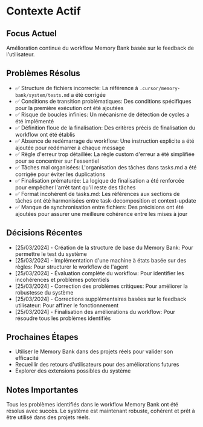# Contexte Actif

## Focus Actuel
Amélioration continue du workflow Memory Bank basée sur le feedback de l'utilisateur.

## Problèmes Résolus
- ✅ Structure de fichiers incorrecte: La référence à `.cursor/memory-bank/system/tests.md` a été corrigée
- ✅ Conditions de transition problématiques: Des conditions spécifiques pour la première exécution ont été ajoutées
- ✅ Risque de boucles infinies: Un mécanisme de détection de cycles a été implémenté
- ✅ Définition floue de la finalisation: Des critères précis de finalisation du workflow ont été établis
- ✅ Absence de redémarrage du workflow: Une instruction explicite a été ajoutée pour redémarrer à chaque message
- ✅ Règle d'erreur trop détaillée: La règle custom d'erreur a été simplifiée pour se concentrer sur l'essentiel
- ✅ Tâches mal organisées: L'organisation des tâches dans tasks.md a été corrigée pour éviter les duplications
- ✅ Finalisation prématurée: La logique de finalisation a été renforcée pour empêcher l'arrêt tant qu'il reste des tâches
- ✅ Format incohérent de tasks.md: Les références aux sections de tâches ont été harmonisées entre task-decomposition et context-update
- ✅ Manque de synchronisation entre fichiers: Des précisions ont été ajoutées pour assurer une meilleure cohérence entre les mises à jour

## Décisions Récentes
- [25/03/2024] - Création de la structure de base du Memory Bank: Pour permettre le test du système
- [25/03/2024] - Implémentation d'une machine à états basée sur des règles: Pour structurer le workflow de l'agent
- [25/03/2024] - Évaluation complète du workflow: Pour identifier les incohérences et problèmes potentiels
- [25/03/2024] - Correction des problèmes critiques: Pour améliorer la robustesse du système
- [25/03/2024] - Corrections supplémentaires basées sur le feedback utilisateur: Pour affiner le fonctionnement
- [25/03/2024] - Finalisation des améliorations du workflow: Pour résoudre tous les problèmes identifiés

## Prochaines Étapes
- Utiliser le Memory Bank dans des projets réels pour valider son efficacité
- Recueillir des retours d'utilisateurs pour des améliorations futures
- Explorer des extensions possibles du système

## Notes Importantes
Tous les problèmes identifiés dans le workflow Memory Bank ont été résolus avec succès. Le système est maintenant robuste, cohérent et prêt à être utilisé dans des projets réels.
